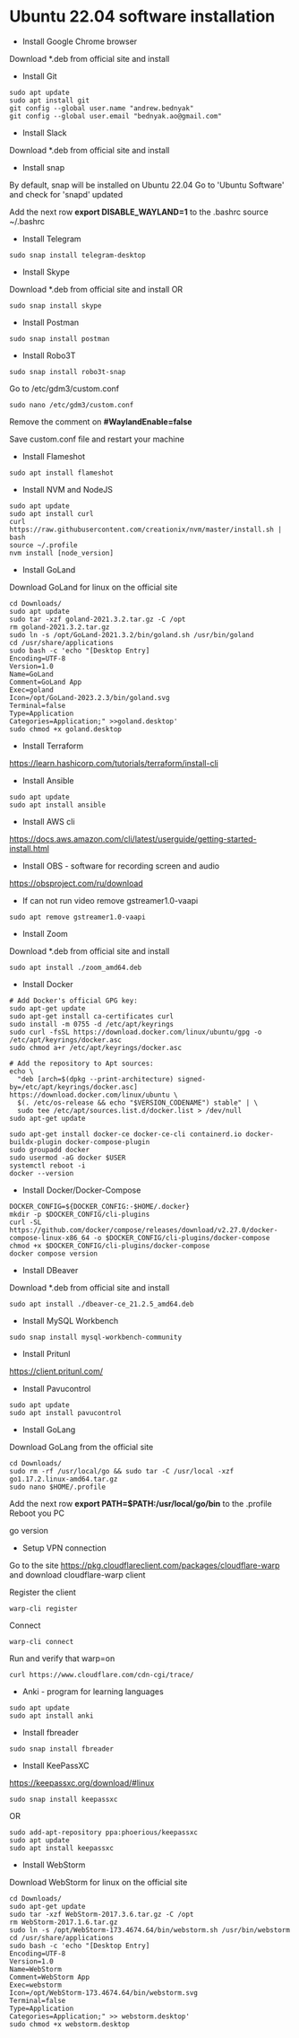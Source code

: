 # Ubuntu 22.04 software installation

- Install Google Chrome browser

Download *.deb from official site and install

- Install Git
```
sudo apt update
sudo apt install git
git config --global user.name "andrew.bednyak"
git config --global user.email "bednyak.ao@gmail.com"
```

- Install Slack
  
Download *.deb from official site and install

- Install snap

By default, snap will be installed on Ubuntu 22.04
Go to 'Ubuntu Software' and check for 'snapd' updated

Add the next row **export DISABLE_WAYLAND=1** to the .bashrc
source ~/.bashrc

- Install Telegram
```
sudo snap install telegram-desktop
```

- Install Skype

Download *.deb from official site and install
  OR

```
sudo snap install skype
```

- Install Postman
```
sudo snap install postman
```

- Install Robo3T
```
sudo snap install robo3t-snap
```
Go to /etc/gdm3/custom.conf

```
sudo nano /etc/gdm3/custom.conf
```

Remove the comment on **#WaylandEnable=false**

Save custom.conf file and restart your machine

- Install Flameshot

```
sudo apt install flameshot
```

- Install NVM and NodeJS

```
sudo apt update
sudo apt install curl
curl https://raw.githubusercontent.com/creationix/nvm/master/install.sh | bash
source ~/.profile
nvm install [node_version]
```

- Install GoLand

Download GoLand for linux on the official site

```
cd Downloads/
sudo apt update
sudo tar -xzf goland-2021.3.2.tar.gz -C /opt
rm goland-2021.3.2.tar.gz
sudo ln -s /opt/GoLand-2021.3.2/bin/goland.sh /usr/bin/goland
cd /usr/share/applications
sudo bash -c 'echo "[Desktop Entry]
Encoding=UTF-8
Version=1.0
Name=GoLand
Comment=GoLand App
Exec=goland
Icon=/opt/GoLand-2023.2.3/bin/goland.svg
Terminal=false
Type=Application
Categories=Application;" >>goland.desktop'
sudo chmod +x goland.desktop
```

- Install Terraform

https://learn.hashicorp.com/tutorials/terraform/install-cli

- Install Ansible
```
sudo apt update
sudo apt install ansible
```

- Install AWS cli

https://docs.aws.amazon.com/cli/latest/userguide/getting-started-install.html

- Install OBS - software for recording screen and audio

https://obsproject.com/ru/download

- If can not run video remove gstreamer1.0-vaapi
```
sudo apt remove gstreamer1.0-vaapi
```

- Install Zoom

Download *.deb from official site and install
```
sudo apt install ./zoom_amd64.deb
```

- Install Docker
```
# Add Docker's official GPG key:
sudo apt-get update
sudo apt-get install ca-certificates curl
sudo install -m 0755 -d /etc/apt/keyrings
sudo curl -fsSL https://download.docker.com/linux/ubuntu/gpg -o /etc/apt/keyrings/docker.asc
sudo chmod a+r /etc/apt/keyrings/docker.asc

# Add the repository to Apt sources:
echo \
  "deb [arch=$(dpkg --print-architecture) signed-by=/etc/apt/keyrings/docker.asc] https://download.docker.com/linux/ubuntu \
  $(. /etc/os-release && echo "$VERSION_CODENAME") stable" | \
  sudo tee /etc/apt/sources.list.d/docker.list > /dev/null
sudo apt-get update

sudo apt-get install docker-ce docker-ce-cli containerd.io docker-buildx-plugin docker-compose-plugin
sudo groupadd docker
sudo usermod -aG docker $USER
systemctl reboot -i
docker --version
```

- Install Docker/Docker-Compose
```
DOCKER_CONFIG=${DOCKER_CONFIG:-$HOME/.docker}
mkdir -p $DOCKER_CONFIG/cli-plugins
curl -SL https://github.com/docker/compose/releases/download/v2.27.0/docker-compose-linux-x86_64 -o $DOCKER_CONFIG/cli-plugins/docker-compose
chmod +x $DOCKER_CONFIG/cli-plugins/docker-compose
docker compose version
```

- Install DBeaver

Download *.deb from official site and install

```
sudo apt install ./dbeaver-ce_21.2.5_amd64.deb
```

- Install MySQL Workbench
```
sudo snap install mysql-workbench-community
```

- Install Pritunl

https://client.pritunl.com/

- Install Pavucontrol
```
sudo apt update
sudo apt install pavucontrol
```

- Install GoLang

Download GoLang from the official site

```
cd Downloads/
sudo rm -rf /usr/local/go && sudo tar -C /usr/local -xzf go1.17.2.linux-amd64.tar.gz
sudo nano $HOME/.profile
```

Add the next row **export PATH=$PATH:/usr/local/go/bin** to the .profile
Reboot you PC

go version

- Setup VPN connection

Go to the site https://pkg.cloudflareclient.com/packages/cloudflare-warp and download cloudflare-warp client

Register the client 
```
warp-cli register
```

Connect 
```
warp-cli connect
```

Run and verify that warp=on
```
curl https://www.cloudflare.com/cdn-cgi/trace/ 
```


- Anki - program for learning languages
```
sudo apt update
sudo apt install anki
```

- Install fbreader
```
sudo snap install fbreader
```

- Install KeePassXC

https://keepassxc.org/download/#linux

```
sudo snap install keepassxc
```

OR

```
sudo add-apt-repository ppa:phoerious/keepassxc
sudo apt update
sudo apt install keepassxc
```

- Install WebStorm

Download WebStorm for linux on the official site

```
cd Downloads/
sudo apt-get update
sudo tar -xzf WebStorm-2017.3.6.tar.gz -C /opt
rm WebStorm-2017.1.6.tar.gz
sudo ln -s /opt/WebStorm-173.4674.64/bin/webstorm.sh /usr/bin/webstorm
cd /usr/share/applications
sudo bash -c 'echo "[Desktop Entry]
Encoding=UTF-8
Version=1.0
Name=WebStorm
Comment=WebStorm App
Exec=webstorm
Icon=/opt/WebStorm-173.4674.64/bin/webstorm.svg
Terminal=false
Type=Application
Categories=Application;" >> webstorm.desktop'
sudo chmod +x webstorm.desktop
```
